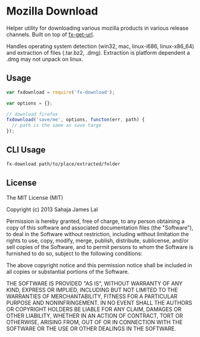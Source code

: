 # Mozilla Download

Helper utility for downloading various mozilla products in various
release channels. Built on top of
[fx-get-url](https://github.com/erikvold/fx-get-url).

Handles operating system detection (win32, mac, linux-i686,
linux-x86_64) and extraction of files (.tar.bz2, .dmg).
Extraction is platform dependent a .dmg may not unpack on linux.

## Usage

``` js
var fxdownload = require('fx-download');

var options = {};

// download firefox
fxdownload('save/me', options, functon(err, path) {
  // path is the same as save targe
});
```


## CLI Usage

```sh
fx-download path/to/place/extracted/folder
```

## License

The MIT License (MIT)

Copyright (c) 2013 Sahaja James Lal

Permission is hereby granted, free of charge, to any person obtaining a copy
of this software and associated documentation files (the "Software"), to deal
in the Software without restriction, including without limitation the rights
to use, copy, modify, merge, publish, distribute, sublicense, and/or sell
copies of the Software, and to permit persons to whom the Software is
furnished to do so, subject to the following conditions:

The above copyright notice and this permission notice shall be included in
all copies or substantial portions of the Software.

THE SOFTWARE IS PROVIDED "AS IS", WITHOUT WARRANTY OF ANY KIND, EXPRESS OR
IMPLIED, INCLUDING BUT NOT LIMITED TO THE WARRANTIES OF MERCHANTABILITY,
FITNESS FOR A PARTICULAR PURPOSE AND NONINFRINGEMENT. IN NO EVENT SHALL THE
AUTHORS OR COPYRIGHT HOLDERS BE LIABLE FOR ANY CLAIM, DAMAGES OR OTHER
LIABILITY, WHETHER IN AN ACTION OF CONTRACT, TORT OR OTHERWISE, ARISING FROM,
OUT OF OR IN CONNECTION WITH THE SOFTWARE OR THE USE OR OTHER DEALINGS IN
THE SOFTWARE.
